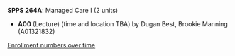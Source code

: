 **SPPS 264A**: Managed Care I (2 units)

- **A00** (Lecture) (time and location TBA) by Dugan Best, Brookie Manning (A01321832)

[Enrollment numbers over time](./SPPS264A.tsv)
